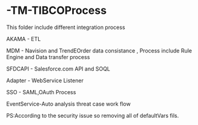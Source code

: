 # -TM-TIBCOProcess

This folder include different integration process <br>

AKAMA - ETL<br>

MDM - Navision and TrendEOrder data consistance , Process include Rule Engine and Data transfer process<br>

SFDCAPI - Salesforce.com API and SOQL<br>

Adapter - WebService Listener<br>

SSO - SAML,OAuth Process<br>

EventService-Auto analysis threat case work flow<br>

PS:According to the security issue so removing all of defaultVars fils.<br>

